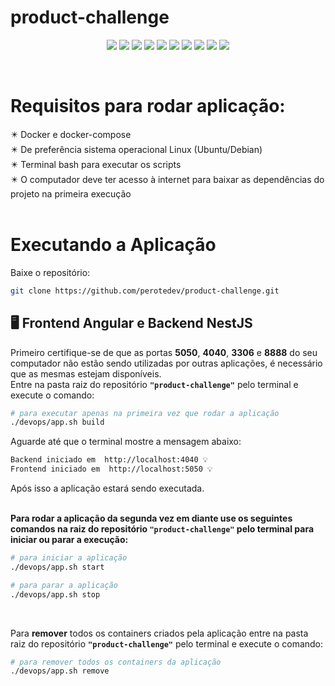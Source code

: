 # product-challenge

<p align="center">
  <img src="https://img.shields.io/badge/npm-8.1.4-red?style=flat&logo=npm&logoColor=white"> <img src="https://img.shields.io/badge/Angular-13-red?style=flat&logo=angular&logoColor=white"> <img src="https://img.shields.io/badge/node-v14.15.5-green?style=flat&logo=node.js&logoColor=white"> <img src="https://img.shields.io/badge/nestjs-v8.1.5-green?style=flat&logo=nestjs&logoColor=white"> <img src="https://img.shields.io/badge/MySQL-latest-green?style=flat&logo=mongodb&logoColor=white">
  <img src="https://img.shields.io/badge/docker--compose-3.3-blue?style=flat&logo=docker&logoColor=white"> <img src="https://img.shields.io/badge/docker-20.10.2-blue?style=flat&logo=docker&logoColor=white">
  <img src="https://img.shields.io/badge/bash-5.0.17-red?style=flat&logo=gnubash&logoColor=white"> <img src="https://img.shields.io/badge/Ubuntu-20.04.2%20LTS-yellow?style=flat&logo=ubuntu&logoColor=white"> <img src="https://img.shields.io/badge/Linux-5.11-yellow?style=flat&logo=ubuntu&logoColor=white">
</p> <br>

# Requisitos para rodar aplicação:
✴️ Docker e docker-compose<br>
✴️ De preferência sistema operacional Linux (Ubuntu/Debian)<br>
✴️ Terminal bash para executar os scripts<br>
✴️ O computador deve ter acesso à internet para baixar as dependências do projeto na primeira execução<br><br>


# Executando a Aplicação
<p>Baixe o repositório:</p>

```bash
git clone https://github.com/perotedev/product-challenge.git
```
<div id="backend_exex"></div>

## 🖥️ Frontend Angular e Backend NestJS
Primeiro certifique-se de que as portas **5050**, **4040**, **3306** e **8888** do seu computador não estão sendo utilizadas por outras aplicações, é necessário que as mesmas estejam disponíveis.<br>
Entre na pasta raiz do repositório **`"product-challenge"`** pelo terminal e execute o comando:

```bash
# para executar apenas na primeira vez que rodar a aplicação
./devops/app.sh build
```
<p>Aguarde até que o terminal mostre a mensagem abaixo: </p>

```bash
Backend iniciado em  http://localhost:4040 💡
Frontend iniciado em  http://localhost:5050 💡
```

Após isso a aplicação estará sendo executada.<br><br>

**Para rodar a aplicação da segunda vez em diante use os seguintes comandos na raiz do repositório `"product-challenge"` pelo terminal para iniciar ou parar a execução:**<br>

```bash
# para iniciar a aplicação
./devops/app.sh start

# para parar a aplicação
./devops/app.sh stop
```
<br>

Para **remover** todos os containers criados pela aplicação entre na pasta raiz do repositório **`"product-challenge"`** pelo terminal e execute o comando:

```bash
# para remover todos os containers da aplicação
./devops/app.sh remove